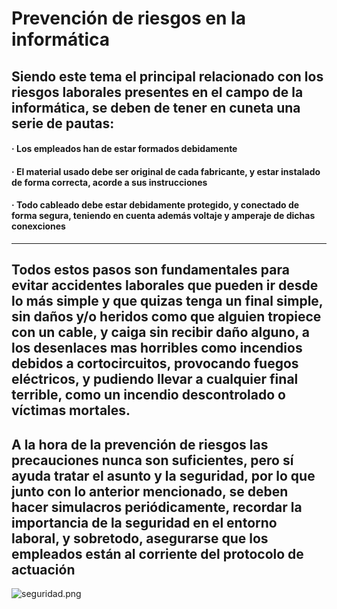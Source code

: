 # Prevención de riesgos en la informática

## Siendo este tema el principal relacionado con los riesgos laborales presentes en el campo de la informática, se deben de tener en cuneta una serie de pautas:

#### · Los empleados han de estar formados debidamente 
#### · El material usado debe ser original de cada fabricante, y estar instalado de forma correcta, acorde a sus instrucciones
#### · Todo cableado debe estar debidamente protegido, y conectado de forma segura, teniendo en cuenta además voltaje y amperaje de dichas conexciones

------

## Todos estos pasos son fundamentales para evitar accidentes laborales que pueden ir desde lo más simple y que quizas tenga un final simple, sin daños y/o heridos como que alguien tropiece con un cable, y caiga sin recibir daño alguno, a los desenlaces mas horribles como incendios debidos a cortocircuitos, provocando fuegos eléctricos, y pudiendo llevar a cualquier final terrible, como un incendio descontrolado o víctimas mortales.

## A la hora de la prevención de riesgos las precauciones nunca son suficientes, pero sí ayuda tratar el asunto y la seguridad, por lo que junto con lo anterior mencionado, se deben hacer simulacros periódicamente, recordar la importancia de la seguridad en el entorno laboral, y sobretodo, asegurarse que los empleados están al corriente del protocolo de actuación

![seguridad.png](https://github.com/Alberto-Rodriguez999/seguridad-trabajo-inform-tica/blob/main/img/seguridad.png)
